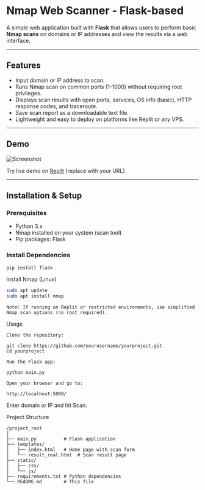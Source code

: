 # Nmap Web Scanner - Flask-based

A simple web application built with **Flask** that allows users to perform basic **Nmap scans** on domains or IP addresses and view the results via a web interface.

---

## Features

- Input domain or IP address to scan.
- Runs Nmap scan on common ports (1-1000) without requiring root privileges.
- Displays scan results with open ports, services, OS info (basic), HTTP response codes, and traceroute.
- Save scan report as a downloadable text file.
- Lightweight and easy to deploy on platforms like Replit or any VPS.

---

## Demo

![Screenshot](link_to_screenshot.png)

Try live demo on [Replit](https://replit.com/@yourusername/yourprojectname) (replace with your URL)

---

## Installation & Setup

### Prerequisites

- Python 3.x
- Nmap installed on your system (scan tool)
- Pip packages: Flask

### Install Dependencies

```bash
pip install flask
```

Install Nmap (Linux)

```bash
sudo apt update
sudo apt install nmap
```

    Note: If running on Replit or restricted environments, use simplified Nmap scan options (no root required).

Usage

    Clone the repository:
```
git clone https://github.com/yourusername/yourproject.git
cd yourproject
```

    Run the Flask app:
```
python main.py
```
    Open your browser and go to:
```
http://localhost:5000/
```

Enter domain or IP and hit Scan.

Project Structure

```
/project_root
│
├── main.py          # Flask application
├── templates/
│   ├── index.html   # Home page with scan form
│   └── result_real.html  # Scan result page
├── static/
│   ├── css/
│   └── js/
├── requirements.txt # Python dependencies
└── README.md        # This file
```
